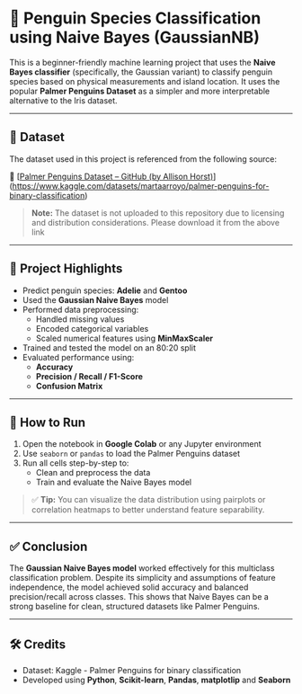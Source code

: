 # 🐧 Penguin Species Classification using Naive Bayes (GaussianNB)

This is a beginner-friendly machine learning project that uses the **Naive Bayes classifier** (specifically, the Gaussian variant) to classify penguin species based on physical measurements and island location. It uses the popular **Palmer Penguins Dataset** as a simpler and more interpretable alternative to the Iris dataset.

---

## 📂 Dataset

The dataset used in this project is referenced from the following source:

🔗 [[Palmer Penguins Dataset – GitHub (by Allison Horst)](https://github.com/allisonhorst/palmerpenguins)](https://www.kaggle.com/datasets/martaarroyo/palmer-penguins-for-binary-classification)


> **Note:** The dataset is not uploaded to this repository due to licensing and distribution considerations. Please download it from the above link 

---

## 🚀 Project Highlights

- Predict penguin species: **Adelie** and **Gentoo**
- Used the **Gaussian Naive Bayes** model
- Performed data preprocessing:
  - Handled missing values
  - Encoded categorical variables
  - Scaled numerical features using **MinMaxScaler**
- Trained and tested the model on an 80:20 split
- Evaluated performance using:
  - **Accuracy**
  - **Precision / Recall / F1-Score**
  - **Confusion Matrix**

---

## 🧪 How to Run

1. Open the notebook in **Google Colab** or any Jupyter environment  
2. Use `seaborn` or `pandas` to load the Palmer Penguins dataset  
3. Run all cells step-by-step to:
   - Clean and preprocess the data
   - Train and evaluate the Naive Bayes model

> ✅ **Tip:** You can visualize the data distribution using pairplots or correlation heatmaps to better understand feature separability.

---

## ✅ Conclusion

The **Gaussian Naive Bayes model** worked effectively for this multiclass classification problem. Despite its simplicity and assumptions of feature independence, the model achieved solid accuracy and balanced precision/recall across classes. This shows that Naive Bayes can be a strong baseline for clean, structured datasets like Palmer Penguins.

---

## 🛠️ Credits

- Dataset: Kaggle - Palmer Penguins for binary classification  
- Developed using **Python**, **Scikit-learn**, **Pandas**, **matplotlip** and **Seaborn**
